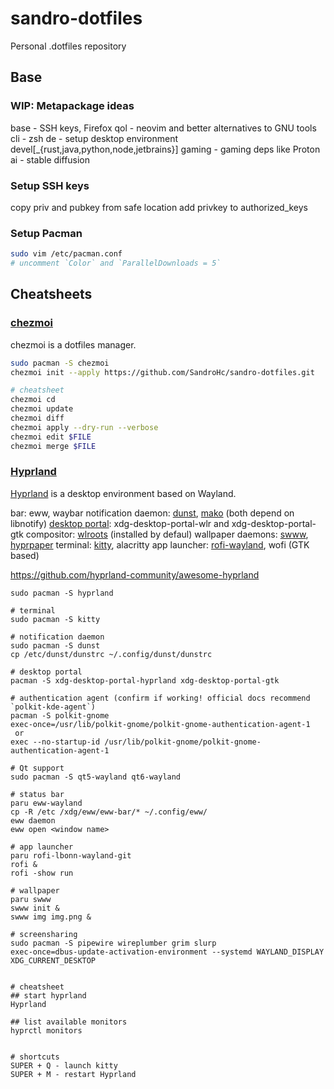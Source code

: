 # sandro-dotfiles
Personal .dotfiles repository

## Base

### WIP: Metapackage ideas
base - SSH keys, Firefox
qol - neovim and better alternatives to GNU tools
cli - zsh
de - setup desktop environment
devel[_{rust,java,python,node,jetbrains}]
gaming - gaming deps like Proton
ai - stable diffusion


### Setup SSH keys
copy priv and pubkey from safe location
add privkey to authorized_keys

### Setup Pacman
```sh
sudo vim /etc/pacman.conf
# uncomment `Color` and `ParallelDownloads = 5`
```

## Cheatsheets

### [chezmoi](https://chezmoi.io/)
chezmoi is a dotfiles manager.

```sh
sudo pacman -S chezmoi
chezmoi init --apply https://github.com/SandroHc/sandro-dotfiles.git

# cheatsheet
chezmoi cd
chezmoi update
chezmoi diff
chezmoi apply --dry-run --verbose
chezmoi edit $FILE
chezmoi merge $FILE
```

### [Hyprland](https://hyprland.org/)
[Hyprland](https://hyprland.org/) is a desktop environment based on Wayland.

bar: eww, waybar
notification daemon: [dunst](https://dunst-project.org), [mako](https://github.com/emersion/mako) (both depend on libnotify)
[desktop portal](https://wiki.archlinux.org/title/XDG_Desktop_Portal): xdg-desktop-portal-wlr and xdg-desktop-portal-gtk
compositor: [wlroots](https://gitlab.freedesktop.org/wlroots/wlroots) (installed by defaul)
wallpaper daemons: [swww](https://github.com/Horus645/swww), [hyprpaper](https://github.com/hyprwm/hyprpaper)
terminal: [kitty](https://sw.kovidgoyal.net/kitty/), alacritty
app launcher: [rofi-wayland](https://github.com/lbonn/rofi#wayland-support), wofi (GTK based)

https://github.com/hyprland-community/awesome-hyprland

```shell
sudo pacman -S hyprland

# terminal
sudo pacman -S kitty

# notification daemon
sudo pacman -S dunst
cp /etc/dunst/dunstrc ~/.config/dunst/dunstrc

# desktop portal
pacman -S xdg-desktop-portal-hyprland xdg-desktop-portal-gtk

# authentication agent (confirm if working! official docs recommend `polkit-kde-agent`)
pacman -S polkit-gnome
exec-once=/usr/lib/polkit-gnome/polkit-gnome-authentication-agent-1
 or
exec --no-startup-id /usr/lib/polkit-gnome/polkit-gnome-authentication-agent-1

# Qt support
sudo pacman -S qt5-wayland qt6-wayland

# status bar
paru eww-wayland
cp -R /etc /xdg/eww/eww-bar/* ~/.config/eww/
eww daemon
eww open <window name>

# app launcher
paru rofi-lbonn-wayland-git
rofi &
rofi -show run

# wallpaper
paru swww
swww init &
swww img img.png &

# screensharing
sudo pacman -S pipewire wireplumber grim slurp
exec-once=dbus-update-activation-environment --systemd WAYLAND_DISPLAY XDG_CURRENT_DESKTOP


# cheatsheet
## start hyprland
Hyprland

## list available monitors
hyprctl monitors


# shortcuts
SUPER + Q - launch kitty
SUPER + M - restart Hyprland
```
